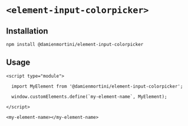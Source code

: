 # `<element-input-colorpicker>`

## Installation

```
npm install @damienmortini/element-input-colorpicker
```

## Usage
```
<script type="module">

  import MyElement from '@damienmortini/element-input-colorpicker';

  window.customElements.define(`my-element-name`, MyElement);

</script>

<my-element-name></my-element-name>
```
